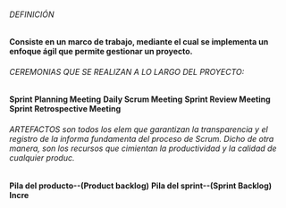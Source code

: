 ###### DEFINICIÓN
**Consiste en un marco de trabajo, mediante el cual se implementa un enfoque ágil que permite gestionar un proyecto.**
###### CEREMONIAS QUE SE REALIZAN A LO LARGO DEL PROYECTO:
**Sprint Planning Meeting**
**Daily Scrum Meeting**
**Sprint Review Meeting**
**Sprint Retrospective Meeting**
###### ARTEFACTOS son todos los elem que garantizan la transparencia y el registro de la informa fundamenta del proceso de Scrum. Dicho de otra manera,  son los recursos que cimientan la productividad y la calidad de cualquier produc.
**Pila del producto--(Product backlog)**
**Pila del sprint--(Sprint Backlog)**
**Incre**
